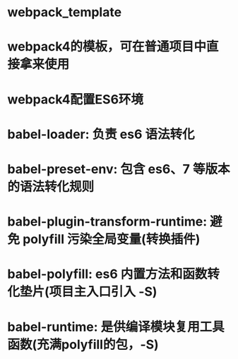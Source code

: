 # webpack_template
# webpack4的模板，可在普通项目中直接拿来使用
# webpack4配置ES6环境
# babel-loader: 负责 es6 语法转化
# babel-preset-env: 包含 es6、7 等版本的语法转化规则
# babel-plugin-transform-runtime: 避免 polyfill 污染全局变量(转换插件)
# babel-polyfill: es6 内置方法和函数转化垫片(项目主入口引入 -S)
# babel-runtime: 是供编译模块复用工具函数(充满polyfill的包，-S)